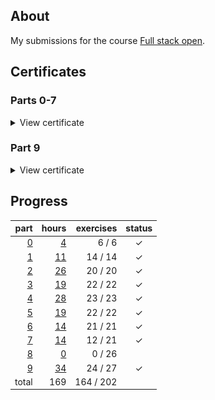 ## About

My submissions for the course [Full stack open](https://fullstackopen.com/en/).

## Certificates

### Parts 0-7

<details>
  <summary>View certificate</summary>
  <a href="https://studies.cs.helsinki.fi/stats/api/certificate/fullstackopen/en/564f7650e5ad1c5e13296980fd45305d">
    <img
      alt="Certificate"
      title="Certificate"
      src="documentation/certificate-fullstack.png"
    />
  </a>
</details> 

### Part 9

<details>
  <summary>View certificate</summary>
  <a href="https://studies.cs.helsinki.fi/stats/api/certificate/fs-typescript/en/cc8f454c092b2bd1ce6903c160a34175">
    <img
      alt="Certificate"
      title="Certificate"
      src="documentation/certificate-typescript.png"
    />
  </a>
</details> 

## Progress

|                  part |                               hours | exercises | status |
| --------------------: | ----------------------------------: | --------: | :----: |
| [0](exercises/part00) |  [4](documentation/hours.md#part-0) |   6 /   6 |      ✓ |
| [1](exercises/part01) | [11](documentation/hours.md#part-1) |  14 /  14 |      ✓ |
| [2](exercises/part02) | [26](documentation/hours.md#part-2) |  20 /  20 |      ✓ |
| [3](exercises/part03) | [19](documentation/hours.md#part-3) |  22 /  22 |      ✓ |
| [4](exercises/part04) | [28](documentation/hours.md#part-4) |  23 /  23 |      ✓ |
| [5](exercises/part05) | [19](documentation/hours.md#part-5) |  22 /  22 |      ✓ |
| [6](exercises/part06) | [14](documentation/hours.md#part-6) |  21 /  21 |      ✓ |
| [7](exercises/part07) | [14](documentation/hours.md#part-7) |  12 /  21 |      ✓ |
| [8](exercises/part08) |  [0](documentation/hours.md#part-8) |   0 /  26 |        |
| [9](exercises/part09) | [34](documentation/hours.md#part-9) |  24 /  27 |      ✓ |
|                 total |                                 169 | 164 / 202 |        |
